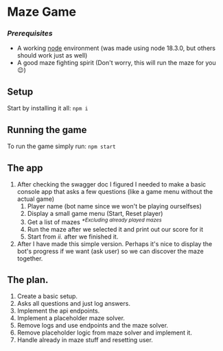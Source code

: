 # Maze Game

### _Prerequisites_

- A working [node](https://nodejs.org/en) environment (was made using node 18.3.0, but others should work just as well)
- A good maze fighting spirit (Don't worry, this will run the maze for you 😉)

## Setup

Start by installing it all: `npm i`

## Running the game

To run the game simply run: `npm start`

## The app

1. After checking the swagger doc I figured I needed to make a basic console app that asks a few questions (like a game menu without the actual game)
   1. Player name (bot name since we won't be playing ourselfses)
   2. Display a small game menu (Start, Reset player)
   3. Get a list of mazes <sup>_\*Excluding already played mazes_</sup>
   4. Run the maze after we selected it and print out our score for it
   5. Start from _ii._ after we finished it.
2. After I have made this simple version. Perhaps it's nice to display the bot's progress if we want (ask user) so we can discover the maze together.

## The plan.

1. Create a basic setup.
2. Asks all questions and just log answers.
3. Implement the api endpoints.
4. Implement a placeholder maze solver.
5. Remove logs and use endpoints and the maze solver.
6. Remove placeholder logic from maze solver and implement it.
7. Handle already in maze stuff and resetting user.
